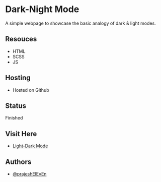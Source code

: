 # Dark-Night Mode

A simple webpage to showcase the basic analogy of dark & light modes.

## Resouces

- HTML
- SCSS
- JS

## Hosting

- Hosted on Github

## Status

Finished

## Visit Here

- [Light-Dark Mode](https://prajeshElEvEn.github.io/night-mode)

## Authors

- [@prajeshElEvEn](https://www.github.com/prajeshElEvEn)
